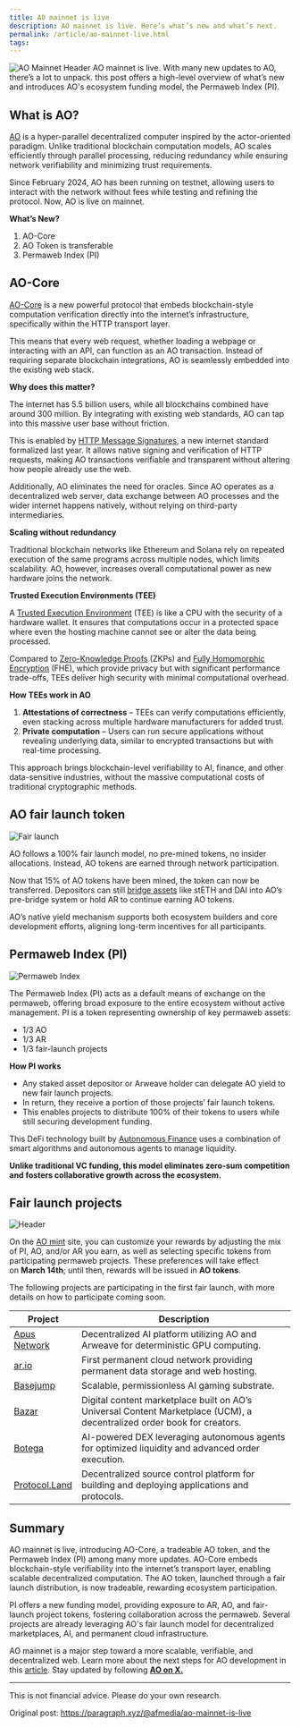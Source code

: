 ```yaml
---
title: AO mainnet is live
description: AO mainnet is live. Here’s what’s new and what’s next.
permalink: /article/ao-mainnet-live.html
tags:
---
```


![AO Mainnet Header](/static/images/ao-mainnet-header.webp)
AO mainnet is live. With many new updates to AO, there’s a lot to unpack. this post offers a high-level overview of what’s new and introduces AO's ecosystem funding model, the Permaweb Index (PI).

## What is AO?

[AO](https://ao.arweave.net/#/) is a hyper-parallel decentralized computer inspired by the actor-oriented paradigm. Unlike traditional blockchain computation models, AO scales efficiently through parallel processing, reducing redundancy while ensuring network verifiability and minimizing trust requirements.

Since February 2024, AO has been running on testnet, allowing users to interact with the network without fees while testing and refining the protocol. Now, AO is live on mainnet.

**What’s New?**

1. AO-Core
2. AO Token is transferable
3. Permaweb Index (PI)

## AO-Core

[AO-Core](https://mirror.xyz/0x1EE4bE8670E8Bd7E9E2E366F530467030BE4C840/ot6Tu0GduY4_kKhoVw9rNPLOPix8DS_Z_3tBPhCK_v0) is a new powerful protocol that embeds blockchain-style computation verification directly into the internet’s infrastructure, specifically within the HTTP transport layer.

This means that every web request, whether loading a webpage or interacting with an API, can function as an AO transaction. Instead of requiring separate blockchain integrations, AO is seamlessly embedded into the existing web stack.

**Why does this matter?**

The internet has 5.5 billion users, while all blockchains combined have around 300 million. By integrating with existing web standards, AO can tap into this massive user base without friction.

This is enabled by [HTTP Message Signatures](https://oauth.net/http-signatures/), a new internet standard formalized last year. It allows native signing and verification of HTTP requests, making AO transactions verifiable and transparent without altering how people already use the web.

Additionally, AO eliminates the need for oracles. Since AO operates as a decentralized web server, data exchange between AO processes and the wider internet happens natively, without relying on third-party intermediaries.

**Scaling without redundancy**

Traditional blockchain networks like Ethereum and Solana rely on repeated execution of the same programs across multiple nodes, which limits scalability. AO, however, increases overall computational power as new hardware joins the network.

**Trusted Execution Environments (TEE)**

A [Trusted Execution Environment](https://en.wikipedia.org/wiki/Trusted_execution_environment) (TEE) is like a CPU with the security of a hardware wallet. It ensures that computations occur in a protected space where even the hosting machine cannot see or alter the data being processed.

Compared to [Zero-Knowledge Proofs](https://en.wikipedia.org/wiki/Zero-knowledge_proof) (ZKPs) and [Fully Homomorphic Encryption](https://en.wikipedia.org/wiki/Homomorphic_encryption#Fully_homomorphic_encryption) (FHE), which provide privacy but with significant performance trade-offs, TEEs deliver high security with minimal computational overhead.

**How TEEs work in AO**

1. **Attestations of correctness** – TEEs can verify computations efficiently, even stacking across multiple hardware manufacturers for added trust.
2. **Private computation** – Users can run secure applications without revealing underlying data, similar to encrypted transactions but with real-time processing.

This approach brings blockchain-level verifiability to AI, finance, and other data-sensitive industries, without the massive computational costs of traditional cryptographic methods.

## AO fair launch token

![Fair launch](/static/images/ao-fair-launch.png)

AO follows a 100% fair launch model, no pre-mined tokens, no insider allocations. Instead, AO tokens are earned through network participation.

Now that 15% of AO tokens have been mined, the token can now be transferred. Depositors can still [bridge assets](https://ao.arweave.net/#/mint/deposits/) like stETH and DAI into AO’s pre-bridge system or hold AR to continue earning AO tokens.

AO’s native yield mechanism supports both ecosystem builders and core development efforts, aligning long-term incentives for all participants.

## Permaweb Index (PI)

![Permaweb Index](/static/images/pi.png)

The Permaweb Index (PI) acts as a default means of exchange on the permaweb, offering broad exposure to the entire ecosystem without active management. PI is a token representing ownership of key permaweb assets:

- 1/3 AO
- 1/3 AR
- 1/3 fair-launch projects

**How PI works**

- Any staked asset depositor or Arweave holder can delegate AO yield to new fair launch projects.
- In return, they receive a portion of those projects’ fair launch tokens.
- This enables projects to distribute 100% of their tokens to users while still securing development funding.

This DeFi technology built by [Autonomous Finance](https://www.autonomous.finance/) uses a combination of smart algorithms and autonomous agents to manage liquidity.

**Unlike traditional VC funding, this model eliminates zero-sum competition and fosters collaborative growth across the ecosystem.**

## Fair launch projects

![Header](/static/images/fair-projects.webp)

On the [AO mint](https://ao.arweave.net/#/mint/yield/) site, you can customize your rewards by adjusting the mix of PI, AO, and/or AR you earn, as well as selecting specific tokens from participating permaweb projects. These preferences will take effect on **March 14th**; until then, rewards will be issued in **AO tokens**.

The following projects are participating in the first fair launch, with more details on how to participate coming soon.

| **Project**                                 | **Description**                                                                                                         |
| ------------------------------------------- | ----------------------------------------------------------------------------------------------------------------------- |
| [Apus Network](https://www.apus.network/#/) | Decentralized AI platform utilizing AO and Arweave for deterministic GPU computing.                                     |
| [ar.io](https://ar.io/)                     | First permanent cloud network providing permanent data storage and web hosting.                                         |
| [Basejump](https://basejump.xyz/home)       | Scalable, permissionless AI gaming substrate.                                                                           |
| [Bazar](https://bazar.arweave.net/)         | Digital content marketplace built on AO’s Universal Content Marketplace (UCM), a decentralized order book for creators. |
| [Botega](https://botega.defi.ao/)           | AI-powered DEX leveraging autonomous agents for optimized liquidity and advanced order execution.                       |
| [Protocol.Land](https://protocol.land/)     | Decentralized source control platform for building and deploying applications and protocols.                            |

## Summary

AO mainnet is live, introducing AO-Core, a tradeable AO token, and the Permaweb Index (PI) among many more updates. AO-Core embeds blockchain-style verifiability into the internet’s transport layer, enabling scalable decentralized computation. The AO token, launched through a fair launch distribution, is now tradeable, rewarding ecosystem participation.

PI offers a new funding model, providing exposure to AR, AO, and fair-launch project tokens, fostering collaboration across the permaweb. Several projects are already leveraging AO's fair launch model for decentralized marketplaces, AI, and permanent cloud infrastructure.

AO mainnet is a major step toward a more scalable, verifiable, and decentralized web. Learn more about the next steps for AO development in this [article](https://x.com/aoTheComputer/status/1888776191043137748). Stay updated by following **[AO on X.](https://x.com/aoTheComputer)**

---

This is not financial advice. Please do your own research.

Original post: https://paragraph.xyz/@afmedia/ao-mainnet-is-live
